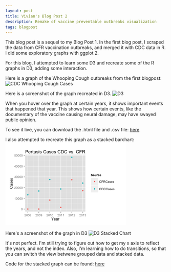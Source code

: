 ```yaml
---
layout: post
title: Vivian's Blog Post 2
description: Remake of vaccine preventable outbreaks visualization
tags: blogpost
---
```


This blog post is a sequel to my Blog Post 1. In the first blog post, I scraped the data from CFR vaccination outbreaks, and merged it with CDC data in R. I did some exploratory graphs with ggplot 2.

For this blog, I attempted to learn some D3 and recreate some of the R graphs in D3, adding some interaction.

Here is a graph of the Whooping Cough outbreaks from the first blogpost:
![CDC Whooping Cough Cases](http://2.bp.blogspot.com/-xAugfawYQ8k/UzEPb7jt9FI/AAAAAAAABGk/LAFvlfH-Sww/s1600/Pert+graph.png)

Here is a screenshot of the graph recreated in D3. 
![D3](https://github.com/veeps/edav/assets/CDC_cases_d3.png)

When you hover over the graph at certain years, it shows important events that happened that year. This shows how certain events, like the documentary of the vaccine causing neural damage, may have swayed public opinion. 

To see it live, you can download the .html file and .csv file: [here](https://github.com/veeps/VAX/blob/master/barchart.html)


I also attempted to recreate this graph as a stacked barchart:
![CFRvCDC Cases](https://github.com/veeps/VAX/blob/master/CDCvsCFR_WCcases_nonLogscale.png?raw=true)

Here's a screenshot of the graph in D3
![D3 Stacked Chart](https://github.com/veeps/edav/assets/Veeps_StackedChart_D3.png)

It's not perfect. I'm still trying to figure out how to get my x axis to reflect the years, and not the index. Also, I'm learning how to do transitions, so that you can switch the view betwene grouped data and stacked data.

Code for the stacked graph can be found: [here](https://github.com/veeps/VAX/blob/master/stackedchart.html)